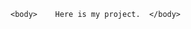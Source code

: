 <html> 
  <head>
    <title> Welcome to my page! </title> 
  </head> 
  
  	<body>    Here is my project.  </body>

